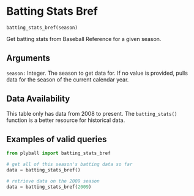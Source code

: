 # Batting Stats Bref

`batting_stats_bref(season)`

Get batting stats from Baseball Reference for a given season. 

## Arguments
`season:` Integer. The season to get data for. If no value is provided, pulls data for the season of the current calendar year. 

## Data Availability
This table only has data from 2008 to present. The `batting_stats()` function is a better resource for historical data. 

## Examples of valid queries

```python
from plyball import batting_stats_bref

# get all of this season's batting data so far
data = batting_stats_bref()

# retrieve data on the 2009 season
data = batting_stats_bref(2009)
```

